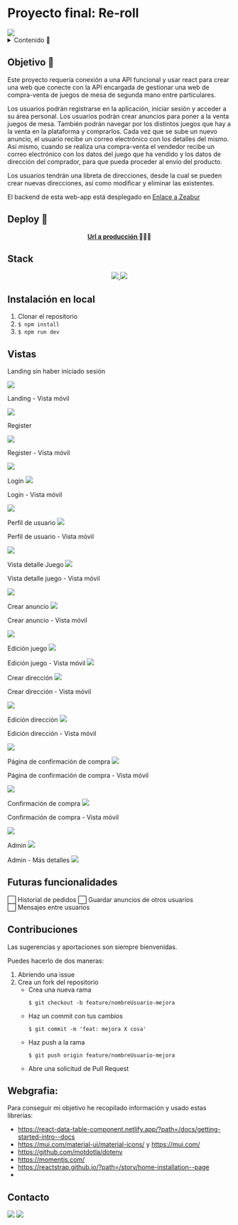 # Proyecto final: Re-roll 

<img src="./src/assets/perfilucambiojuego.gif">

<details>
  <summary>Contenido 📝</summary>
  <ol>
    <li><a href="#objetivo-🎯">Objetivo</a></li>
    <li><a href="#sobre-el-proyecto-🔎">Sobre el proyecto</a></li>
    <li><a href="#deploy-🚀">Deploy</a></li>
    <li><a href="#stack">Stack</a></li>
    <li><a href="#instalación-en-local">Instalación</a></li>
    <li><a href="#vistas">Vistas</a></li>
    <li><a href="#futuras-funcionalidades">Futuras funcionalidades</a></li>
    <li><a href="#contribuciones">Contribuciones</a></li>
    <li><a href="#webgrafia">Webgrafia</a></li>
    <li><a href="#contacto">Contacto</a></li>
  </ol>
</details>

## Objetivo 🎯
Este proyecto requería conexión a una API funcional y usar react para crear una web que conecte con la API encargada de gestionar una web de compra-venta de juegos de mesa de segunda mano entre particulares.  

Los usuarios podrán registrarse en la aplicación, iniciar sesión y acceder a su área personal. Los usuarios podrán crear anuncios para poner a la venta juegos de mesa. También podrán navegar por los distintos juegos que hay a la venta en la plataforma y comprarlos. Cada vez que se sube un nuevo anuncio, el usuario recibe un correo electrónico con los detalles del mismo. Así mismo, cuando se realiza una compra-venta el vendedor recibe un correo electrónico con los datos del juego que ha vendido y los datos de dirección del comprador, para que pueda proceder al envío del producto.

Los usuarios tendrán una libreta de direcciones, desde la cual se pueden crear nuevas direcciones, así como modificar y eliminar las existentes.

El backend de esta web-app está desplegado en [Enlace a Zeabur](https://reroll-back.zeabur.app/hello)

## Deploy 🚀
<div align="center">
    <a href="https://reroll.zeabur.app/"><strong>Url a producción </strong></a>🚀🚀🚀
</div>

## Stack
<div align="center">
<a href="https://www.reactjs.com/">
    <img src= "https://img.shields.io/badge/React-20232A?style=for-the-badge&logo=react&logoColor=61DAFB"/>
</a>
<a href="https://developer.mozilla.org/es/docs/Web/JavaScript">
    <img src= "https://img.shields.io/badge/javascipt-EFD81D?style=for-the-badge&logo=javascript&logoColor=black"/>
</a>
 </div>

## Instalación en local
1. Clonar el repositorio
2. ` $ npm install `
3. ``` $ npm run dev ```


## Vistas
Landing sin haber iniciado sesión

<img src="./src/assets/Landing.png">  

Landing - Vista móvil

<img src="./src/assets/LandingMovil.png">  

Register

<img src="./src/assets/register.png">

Register - Vista móvil

<img src="./src/assets/registerMovil.png">


Login
<img src="./src/assets/Login.png">

Login - Vista móvil

<img src="./src/assets/loginMovil.png">

Perfil de usuario
<img src="./src/assets/perfilUsuario.png">

Perfil de usuario - Vista móvil

<img src="./src/assets/perfilUsuarioMovil.png">

Vista detalle Juego
<img src="./src/assets/vistaDetalleJuego.png">


Vista detalle juego - Vista móvil

<img src="./src/assets/vistaDetalleJuegoMovil.png">

Crear anuncio
<img src="./src/creacionJuego.png">

Crear anuncio - Vista móvil

<img src="./src/creacionJuegoMovil.png">

Edición juego
<img src="./src/assets/edicionJuego.png">

Edición juego - Vista móvil
<img src="./src/assets/edicionJuegoMovil.png">

Crear dirección
<img src="./src/assets/nuevaDireccion.png">

Crear dirección - Vista móvil

<img src="./src/assets/nuevaDireccionMovil.png">

Edición dirección
<img src="./src/assets/edicionDireccion.png">

Edición dirección - Vista móvil

<img src="./src/assets/edicionDireccionMovil.png">

Página de confirmación de compra
<img src="./src/assets/compra1.png">

Página de confirmación de compra - Vista móvil

<img src="./src/assets/compra1Movil.png">

Confirmación de compra
<img src="./src/assets/confirmarCompra.png">

Confirmación de compra - Vista móvil

<img src="./src/assets/confirmarCompraMovil.png">

Admin
<img src="./src/assets/admin1.png">

Admin - Más detalles
<img src="./src/assets/admin2.png">


## Futuras funcionalidades
  
⬜ Historial de pedidos
⬜ Guardar anuncios de otros usuarios  
⬜ Mensajes entre usuarios


## Contribuciones
Las sugerencias y aportaciones son siempre bienvenidas.  

Puedes hacerlo de dos maneras:

1. Abriendo una issue
2. Crea un fork del repositorio
    - Crea una nueva rama  
        ```
        $ git checkout -b feature/nombreUsuario-mejora
        ```
    - Haz un commit con tus cambios 
        ```
        $ git commit -m 'feat: mejora X cosa'
        ```
    - Haz push a la rama 
        ```
        $ git push origin feature/nombreUsuario-mejora
        ```
    - Abre una solicitud de Pull Request


## Webgrafia:
Para conseguir mi objetivo he recopilado información y usado estas librerías:
- https://react-data-table-component.netlify.app/?path=/docs/getting-started-intro--docs
- https://mui.com/material-ui/material-icons/ y https://mui.com/
- https://github.com/motdotla/dotenv
- https://momentjs.com/
- https://reactstrap.github.io/?path=/story/home-installation--page
- 

## Contacto

<a href = "mailto:aipachecogarcia@gmail.com
"><img src="https://img.shields.io/badge/Gmail-C6362C?style=for-the-badge&logo=gmail&logoColor=white" target="_blank"></a>
<a href="https://www.linkedin.com/in/anapachecogarcia/" target="_blank"><img src="https://img.shields.io/badge/-LinkedIn-%230077B5?style=for-the-badge&logo=linkedin&logoColor=white" target="_blank"></a>
</p>
